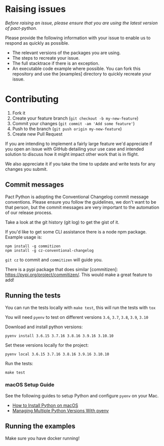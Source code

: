 # Raising issues

_Before raising an issue, please ensure that you are using the latest version of pact-python._

Please provide the following information with your issue to enable us to respond as quickly as possible.

- The relevant versions of the packages you are using.
- The steps to recreate your issue.
- The full stacktrace if there is an exception.
- An executable code example where possible. You can fork this repository and
  use the [examples] directory to quickly recreate your issue.

# Contributing

1. Fork it
2. Create your feature branch (`git checkout -b my-new-feature`)
3. Commit your changes (`git commit -am 'Add some feature'`)
4. Push to the branch (`git push origin my-new-feature`)
5. Create new Pull Request

If you are intending to implement a fairly large feature we'd appreciate if you open
an issue with GitHub detailing your use case and intended solution to discuss how it
might impact other work that is in flight.

We also appreciate it if you take the time to update and write tests for any changes
you submit.

[e2e]: https://github.com/pact-foundation/pact-python/tree/master/examples

## Commit messages

Pact Python is adopting the Conventional Changelog commit message conventions.
Please ensure you follow the guidelines, we don't want to be that person, but
the commit messages are very important to the automation of our release process.

Take a look at the git history (git log) to get the gist of it.

If you'd like to get some CLI assistance there is a node npm package. Example usage is:

```
npm install -g commitizen
npm install -g cz-conventional-changelog
```

`git cz` to commit and `commitizen` will guide you.

There is a pypi package that does similar [commitizen]: https://pypi.org/project/commitizen/.
This would make a great feature to add!

## Running the tests

You can run the tests locally with `make test`, this will run the tests with `tox`

You will need `pyenv` to test on different versions `3.6`, `3.7`, `3.8`, `3.9`, `3.10`

Download and install python versions:
```
pyenv install 3.6.15 3.7.16 3.8.16 3.9.16 3.10.10
```

Set these versions locally for the project:
```
pyenv local 3.6.15 3.7.16 3.8.16 3.9.16 3.10.10
```

Run the tests:
```
make test
```

### macOS Setup Guide

See the following guides to setup Python and configure `pyenv` on your Mac.

- [How to Install Python on macOS](https://realpython.com/installing-python/#how-to-install-python-on-macos)
- [Managing Multiple Python Versions With pyenv](https://realpython.com/intro-to-pyenv/)

## Running the examples

Make sure you have docker running!
